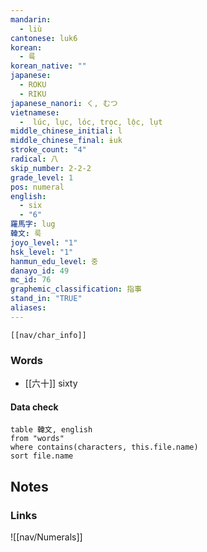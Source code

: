 ```yaml
---
mandarin:
  - liù
cantonese: luk6
korean:
  - 륙
korean_native: ""
japanese:
  - ROKU
  - RIKU
japanese_nanori: く, むつ
vietnamese:
  -  lúc, lục, lóc, trọc, lộc, lụt
middle_chinese_initial: l
middle_chinese_final: ɨuk
stroke_count: "4"
radical: 八
skip_number: 2-2-2
grade_level: 1
pos: numeral
english:
  - six
  - "6"
羅馬字: lug
韓文: 룩
joyo_level: "1"
hsk_level: "1"
hanmun_edu_level: 중
danayo_id: 49
mc_id: 76
graphemic_classification: 指事
stand_in: "TRUE"
aliases:
---
```

```meta-bind-embed
[[nav/char_info]]
```
### Words
- [[六十]] sixty
#### Data check
```dataview
table 韓文, english
from "words"
where contains(characters, this.file.name)
sort file.name
```
## Notes
### Links
![[nav/Numerals]]
